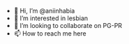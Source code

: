 - 👋 Hi, I’m @aniinhabia
- 👀 I’m interested in lesbian
- 💞️ I’m looking to collaborate on PG-PR
- 📫 How to reach me here

<!---
aniinhabia/aniinhabia is a ✨ special ✨ repository because its `README.md` (this file) appears on your GitHub profile.
You can click the Preview link to take a look at your changes.
--->
